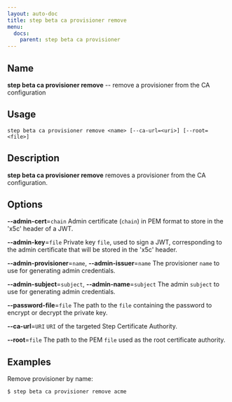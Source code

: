 ```yaml
---
layout: auto-doc
title: step beta ca provisioner remove
menu:
  docs:
    parent: step beta ca provisioner
---
```


## Name
**step beta ca provisioner remove** -- remove a provisioner from the CA configuration

## Usage

```raw
step beta ca provisioner remove <name> [--ca-url=<uri>] [--root=<file>]
```

## Description

**step beta ca provisioner remove** removes a provisioner from the CA configuration.

## Options


**--admin-cert**=`chain`
Admin certificate (`chain`) in PEM format to store in the 'x5c' header of a JWT.

**--admin-key**=`file`
Private key `file`, used to sign a JWT, corresponding to the admin certificate that will
be stored in the 'x5c' header.

**--admin-provisioner**=`name`, **--admin-issuer**=`name`
The provisioner `name` to use for generating admin credentials.

**--admin-subject**=`subject`, **--admin-name**=`subject`
The admin `subject` to use for generating admin credentials.

**--password-file**=`file`
The path to the `file` containing the password to encrypt or decrypt the private key.

**--ca-url**=`URI`
`URI` of the targeted Step Certificate Authority.

**--root**=`file`
The path to the PEM `file` used as the root certificate authority.

## Examples

Remove provisioner by name:
```shell
$ step beta ca provisioner remove acme
```


